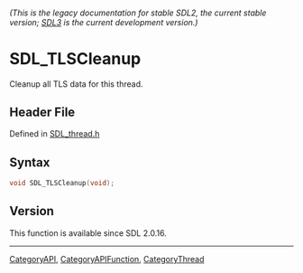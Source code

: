 ###### (This is the legacy documentation for stable SDL2, the current stable version; [SDL3](https://wiki.libsdl.org/SDL3/) is the current development version.)
# SDL_TLSCleanup

Cleanup all TLS data for this thread.

## Header File

Defined in [SDL_thread.h](https://github.com/libsdl-org/SDL/blob/SDL2/include/SDL_thread.h)

## Syntax

```c
void SDL_TLSCleanup(void);
```

## Version

This function is available since SDL 2.0.16.

----
[CategoryAPI](CategoryAPI), [CategoryAPIFunction](CategoryAPIFunction), [CategoryThread](CategoryThread)


